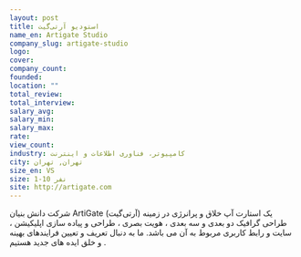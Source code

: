 ```yaml
---
layout: post
title: استودیو آرتی‌گیت
name_en: Artigate Studio
company_slug: artigate-studio
logo: 
cover: 
company_count:
founded:
location: ""
total_review: 
total_interview: 
salary_avg: 
salary_min: 
salary_max: 
rate: 
view_count: 
industry: کامپیوتر، فناوری اطلاعات و اینترنت
city: تهران, تهران
size_en: VS
size: 1-10 نفر
site: http://artigate.com
---
```


شرکت دانش بنیان ArtiGate (آرتی‌گیت) یک استارت آپ خلاق و پرانرژی در زمینه طراحی گرافیک دو بعدی و سه بعدی ، هویت بصری ، طراحی و پیاده سازی اپلیکیشن ، سایت و رابط کاربری مربوط به آن می باشد.  ما به دنبال تعریف و تعیین فرایندهای بهینه و خلق ایده های جدید هستیم .

